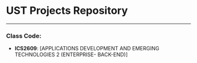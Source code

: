 # UST Projects Repository  

---

### Class Code:  
- **ICS2609**: [APPLICATIONS DEVELOPMENT AND EMERGING TECHNOLOGIES 2 (ENTERPRISE- BACK-END)]  
